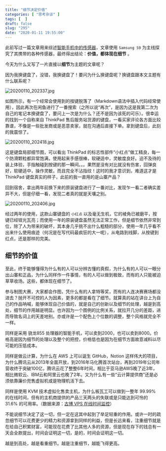 ```yaml
---
title: "细节决定价值"
categories: [ "思考杂谈" ]
tags: [  ]
draft: false
slug: "295"
date: "2020-01-11 19:55:00"
---
```


此前写过一篇文章用来综述[智能手机中的传感器](https://blog.frytea.com/archives/97/)，文章使用 `Samsung S9` 为主线探究了其携带的各种传感器，最终得出结论：**价值，都体现在细节** 。

今天为什么又写了一片直接以**细节**为主题的文章呢？

因为我换键盘了，没错，我换键盘了！要问为什么换键盘呢？换键盘跟本文主题有什么联系呢？

![20200110_202337.jpg](https://imagehost-cdn.frytea.com/images/2020/01/10/20200110_202337.jpg)

如图所示，有一个经常会使用到的按键脱落了（Markdown语法中插入代码经常使用），因此再次在闲鱼进行了一番搜索（之所以说“再次”，是因为这是我第二次为自己的笔记本换键盘了，要问上一次是为什么？还不是因为该死的可乐）。很幸运的找到一个自称来自 ThinkPad 售后服务站货源的键盘，一看买家评论各方面比较靠谱，不像是一些批发商或是恶意卖家，就在沟通后直接下单。拿到键盘后，此刻的我震惊了。

![20200110_202418.jpg](https://imagehost-cdn.frytea.com/images/2020/01/10/20200110_202418.jpg)

这是键盘局部细节图，可以看出 ThinkPad 的标志性部件“小红点”做工精良，每一个防滑颗粒都异常饱满，使用起来手感很棒，软硬适中，灵敏度良好。迫不及待的装上体验，手指触碰到按键的那一瞬间。。。果然是没有对比就没有伤害，回弹良好，软硬适中，操作灵敏，而且完全不沾指纹！这时的我才意识到，难道这才是 ThinkPad 键盘真实的样子，此前的我一直用的是山寨产品？

回到宿舍，拿出两年前换下来的原装键盘进行了一番对比，发现乍一看二者确实差异不大，但是仔细一看，发现二者真的就是天壤之别。

![20200110_202406.jpg](https://imagehost-cdn.frytea.com/images/2020/01/10/20200110_202406.jpg)

经过两年的使用，这款山寨键盘的 `小红点` 以及毫无生机，它的棱角已被磨平，按键已经锃光瓦亮；而使用一年的原装键盘虽然无法正常工作，但是细节依然非常到位，除了人为带来的破坏，其本身几乎挑不出什么粗糙的部分，使用一年几乎看不出来什么使用痕迹（何况是在写代码最疯狂的大一呢），从电路到线脚，从按键到红点，还是那样的完美。

## 细节的价值

至此，终于能够懂得为什么有的人可以分辨古懂的真假，为什么有的人可以一眼分出山寨和正品，为什么同样作一件事情，有的人可以做到极致，而有的人只能被迫草草收场。这些，都体现在细节了。

参与制图大赛，大家都会作图，凭什么有的人拿特等奖，而有的人连决赛赛场都没进去？抛开不可控的人为因素，更多的都是看在了细节。就算真的站在讲台上为自己的作品呐喊，能够体现自己价值的，就是自己的创新以及细节的处理，越是到高处，细节的作用越是明显。也许因为一个图例的比例关系，就拉开几分的差距，进而导致名词上的天差地别。亦或许是一个配色上个位数的调整，整个风格就完全不一样。

同样是采用 骁龙855 处理器的智能手机，可以卖到2000，也可以卖到8000。价格高是因为细节的处理以及整个的把控，价格低也是因为在细节方面故意减料以尽可能的压低成本。

同样是做云计算，为什么在 AWS 上可以诞生 GitHub，Notion 这样伟大的项目，为什么腾讯云从2013年全面开放，到2016年马化腾首次站台，再到2019年公司年营收终于突破100亿，腾讯云花了整整6年时间，相比于亚马逊AWS晚了近3年，相比微软云、IBM云和阿里云也晚了2年。又为什么有一些“云计算提供商”还是必须依靠廉价兜售虚拟机或是物理机活下去。

同样是使用 KVM 技术虚拟化售卖主机，为什么板瓦工可以做到一整年 99.99% 的在线时间，但有的主机商提供的产品三天两头的失联或是只能达到可怜的 31.6% 的可用率。（数据来源：[古博 VPS 在线时间监控](http://w3.gubo.org/status/)）

不能说细节决定了这一切，但一定在这其中起到了举足轻重的作用。或许一时的疏忽细节可以花费更少的精力和资源拿到同样的利益，但是长远来看，注重细节就是在给自己积累财富，可能现在花费了比其他人多的资源，但是现在存下的钱总有一天会全款提出，时间会证明这一切，是的，时间会证明这一切。

越是到高处，越是看重细节。越是注重细节，越能飞得更高。
